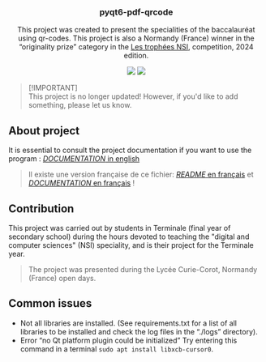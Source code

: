 <p align="center">
  <h3 align="center">pyqt6-pdf-qrcode</h3>
  <p align="center">This project was created to present the specialities of the baccalauréat using qr-codes. This project is also a Normandy (France) winner in the “originality prize” category in the <a href="https://trophees-nsi.fr/">Les trophées NSI</a>, competition, 2024 edition.</p>
</p>

<p align="center">
<img src="https://img.shields.io/badge/version-v1.2.6_stable-blue"/>
<img src="https://img.shields.io/badge/purpose-educational-lemon"/>
</p>

> [!IMPORTANT]\
> This project is no longer updated! However, if you'd like to add something, please let us know.

## About project

It is essential to consult the project documentation if you want to use the program :  [*DOCUMENTATION* in english](./doc/documentation_EN.md)
> Il existe une version française de ce fichier: [*README* en français](./README.md) et [*DOCUMENTATION* en français](./doc/documentation.md) !

## Contribution

This project was carried out by students in Terminale (final year of secondary school) during the hours devoted to teaching the "digital and computer sciences" (NSI) speciality, and is their project for the Terminale year.

> The project was presented during the Lycée Curie-Corot, Normandy (France) open days.
   
## Common issues
  
- Not all libraries are installed. (See requirements.txt for a list of all libraries to be installed and check the log files in the “./logs” directory).  
- Error “no Qt platform plugin could be initialized” Try entering this command in a terminal ```sudo apt install libxcb-cursor0```.  